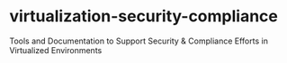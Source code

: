 # virtualization-security-compliance
Tools and Documentation to Support Security &amp; Compliance Efforts in Virtualized Environments
